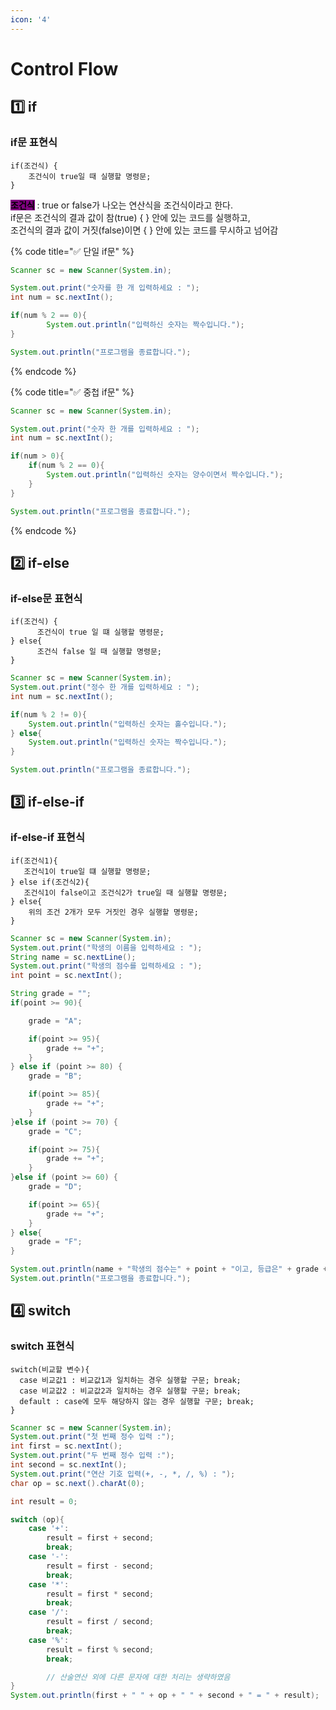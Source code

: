 ```yaml
---
icon: '4'
---
```


# Control Flow

## 1️⃣ if

### if문 표현식

```
if(조건식) {
    조건식이 true일 때 실행할 명령문;
}
```

<mark style="background-color:purple;">**조건식**</mark> : true or false가 나오는 연산식을 조건식이라고 한다.\
if문은 조건식의 결과 값이 참(true) { } 안에 있는 코드를 실행하고,\
조건식의 결과 값이 거짓(false)이면 { } 안에 있는 코드를 무시하고 넘어감

{% code title="✅ 단일 if문" %}
```java
Scanner sc = new Scanner(System.in);

System.out.print("숫자를 한 개 입력하세요 : ");
int num = sc.nextInt();

if(num % 2 == 0){
        System.out.println("입력하신 숫자는 짝수입니다.");
}

System.out.println("프로그램을 종료합니다.");
```
{% endcode %}

{% code title="✅ 중첩 if문" %}
```java
Scanner sc = new Scanner(System.in);

System.out.print("숫자 한 개를 입력하세요 : ");
int num = sc.nextInt();

if(num > 0){
    if(num % 2 == 0){
        System.out.println("입력하신 숫자는 양수이면서 짝수입니다.");
    }
}

System.out.println("프로그램을 종료합니다.");
```
{% endcode %}

## 2️⃣ if-else

### if-else문 표현식

```
if(조건식) {
      조건식이 true 일 떄 실행할 명령문;
} else{
      조건식 false 일 때 실행할 명령문;
}
```

```java
Scanner sc = new Scanner(System.in);
System.out.print("정수 한 개를 입력하세요 : ");
int num = sc.nextInt();

if(num % 2 != 0){
    System.out.println("입력하신 숫자는 홀수입니다.");
} else{
    System.out.println("입력하신 숫자는 짝수입니다.");
}

System.out.println("프로그램을 종료합니다.");
```

## 3️⃣ if-else-if

### if-else-if 표현식

```
if(조건식1){
   조건식1이 true일 떄 실행할 명령문;
} else if(조건식2){
   조건식1이 false이고 조건식2가 true일 때 실행할 명령문;
} else{
    위의 조건 2개가 모두 거짓인 경우 실행할 명령문;
}
```

```java
Scanner sc = new Scanner(System.in);
System.out.print("학생의 이름을 입력하세요 : ");
String name = sc.nextLine();
System.out.print("학생의 점수를 입력하세요 : ");
int point = sc.nextInt();

String grade = "";
if(point >= 90){

    grade = "A";

    if(point >= 95){
        grade += "+";
    }
} else if (point >= 80) {
    grade = "B";

    if(point >= 85){
        grade += "+";
    }
}else if (point >= 70) {
    grade = "C";

    if(point >= 75){
        grade += "+";
    }
}else if (point >= 60) {
    grade = "D";

    if(point >= 65){
        grade += "+";
    }
} else{
    grade = "F";
}

System.out.println(name + "학생의 점수는" + point + "이고, 등급은" + grade + "입니다.");
System.out.println("프로그램을 종료합니다.");
```

## 4️⃣ switch

### switch 표현식

```
switch(비교할 변수){
  case 비교값1 : 비교값1과 일치하는 경우 실행할 구문; break;
  case 비교값2 : 비교값2과 일치하는 경우 실행할 구문; break;
  default : case에 모두 해당하지 않는 경우 실행할 구문; break;
}
```

```java
Scanner sc = new Scanner(System.in);
System.out.print("첫 번째 정수 입력 :");
int first = sc.nextInt();
System.out.print("두 번째 정수 입력 :");
int second = sc.nextInt();
System.out.print("연산 기호 입력(+, -, *, /, %) : ");
char op = sc.next().charAt(0);

int result = 0;

switch (op){
    case '+':
        result = first + second;
        break;
    case '-':
        result = first - second;
        break;
    case '*':
        result = first * second;
        break;
    case '/':
        result = first / second;
        break;
    case '%':
        result = first % second;
        break;

        // 산술연산 외에 다른 문자에 대한 처리는 생략하였음
}
System.out.println(first + " " + op + " " + second + " = " + result);
```
